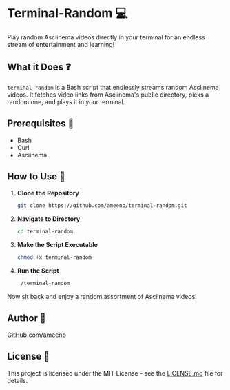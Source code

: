 
# Terminal-Random :computer:

Play random Asciinema videos directly in your terminal for an endless stream of entertainment and learning!

## What it Does :question:

`terminal-random` is a Bash script that endlessly streams random Asciinema videos. It fetches video links from Asciinema's public directory, picks a random one, and plays it in your terminal.

## Prerequisites :wrench:

- Bash
- Curl
- Asciinema

## How to Use :rocket:

1. **Clone the Repository**
   ```bash
   git clone https://github.com/ameeno/terminal-random.git
   ```
   
2. **Navigate to Directory**
   ```bash
   cd terminal-random
   ```

3. **Make the Script Executable**
   ```bash
   chmod +x terminal-random
   ```

4. **Run the Script**
   ```bash
   ./terminal-random
   ```

Now sit back and enjoy a random assortment of Asciinema videos!

## Author :pencil:

GitHub.com/ameeno

## License :page_with_curl:

This project is licensed under the MIT License - see the [LICENSE.md](LICENSE.md) file for details.
